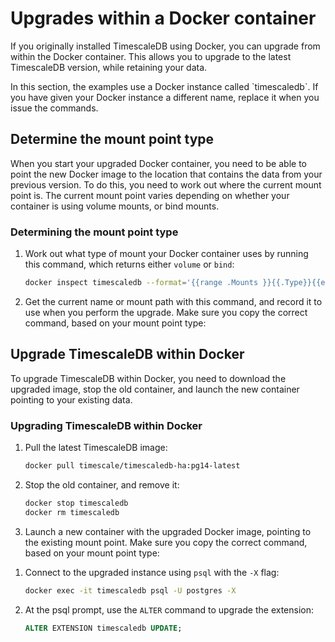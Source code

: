 # Upgrades within a Docker container
If you originally installed TimescaleDB using Docker, you can upgrade from
within the Docker container. This allows you to upgrade to the latest
TimescaleDB version, while retaining your data.

<highlight type="note">
In this section, the examples use a Docker instance called `timescaledb`. If you
have given your Docker instance a different name, replace it when you issue the
commands.
</highlight>

## Determine the mount point type
When you start your upgraded Docker container, you need to be able to point the
new Docker image to the location that contains the data from your previous
version. To do this, you need to work out where the current mount point is. The
current mount point varies depending on whether your container is using volume
mounts, or bind mounts.

<procedure>

### Determining the mount point type
1.  Work out what type of mount your Docker container uses by running this
    command, which returns either `volume` or `bind`:

    ```bash
    docker inspect timescaledb --format='{{range .Mounts }}{{.Type}}{{end}}'
    ```

1.  Get the current name or mount path with this command, and record it to use
    when you perform the upgrade. Make sure you copy the correct command, based
    on your mount point type:

<!---
  <terminal>

      <tab label="Volume mount">

      ```bash
      docker inspect timescaledb --format='{{range .Mounts }}{{.Name}}{{end}}'
      069ba64815f0c26783b81a5f0ca813227fde8491f429cf77ed9a5ae3536c0b2c
      ```

      </tab>

      <tab label="Bind mount">

      ```bash
      docker inspect timescaledb --format='{{range .Mounts }}{{.Source}}{{end}}'
      /path/to/data
      ```

      </tab>

  </terminal>
-->

</procedure>

## Upgrade TimescaleDB within Docker
To upgrade TimescaleDB within Docker, you need to download the upgraded image,
stop the old container, and launch the new container pointing to your existing
data.

<procedure>

### Upgrading TimescaleDB within Docker

1.  Pull the latest TimescaleDB image:

    ```bash
    docker pull timescale/timescaledb-ha:pg14-latest
    ```

1.  Stop the old container, and remove it:

    ```bash
    docker stop timescaledb
    docker rm timescaledb
    ```

1.  Launch a new container with the upgraded Docker image, pointing to the
    existing mount point. Make sure you copy the correct command, based on your
    mount point type:

<!---
     <terminal>

        <tab label="Volume mount">

        ```bash
        docker run -v 069ba64815f0c26783b81a5f0ca813227fde8491f429cf77ed9a5ae3536c0b2c:/var/lib/postgresql/data -d --name timescaledb -p 5432:5432 timescale/timescaledb
        ```

        </tab>

        <tab label="Bind mount">

        ```bash
        docker run -v /path/to/data:/var/lib/postgresql/data -d --name timescaledb -p 5432:5432 timescale/timescaledb
        ```

        </tab>

    </terminal>
-->

1.  Connect to the upgraded instance using `psql` with the `-X` flag:

    ```bash
    docker exec -it timescaledb psql -U postgres -X
    ```

1.  At the psql prompt, use the `ALTER` command to upgrade the extension:

    ```sql
    ALTER EXTENSION timescaledb UPDATE;
    ```

</procedure>
